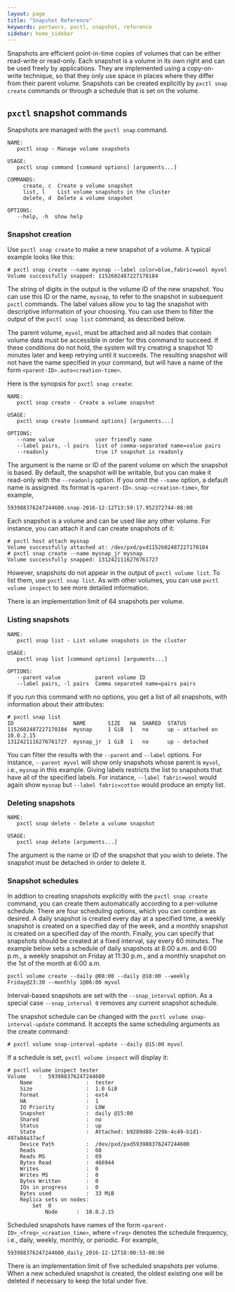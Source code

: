 ```yaml
---
layout: page
title: "Snapshot Reference"
keywords: portworx, pxctl, snapshot, reference
sidebar: home_sidebar
---
```


Snapshots are efficient point-in-time copies of volumes that can
be either read-write or read-only.  Each snapshot is a volume in its
own right and can be used freely by applications.  They are implemented
using a copy-on-write technique, so that they only use space in places
where they differ from their parent volume.  Snapshots can be created
explicitly by `pxctl snap create` commands or through a schedule that
is set on the volume.

## `pxctl` snapshot commands

Snapshots are managed with the `pxctl snap` command.

```
NAME:
   pxctl snap - Manage volume snapshots

USAGE:
   pxctl snap command [command options] [arguments...]

COMMANDS:
     create, c  Create a volume snapshot
     list, l    List volume snapshots in the cluster
     delete, d  Delete a volume snapshot

OPTIONS:
   --help, -h  show help
```

### Snapshot creation
Use `pxctl snap create` to make a new snapshot of a volume.
A typical example looks like this:

```
# pxctl snap create --name mysnap --label color=blue,fabric=wool myvol
Volume successfully snapped: 1152602487227170184
```
The string of digits in the output is the volume ID of the new
snapshot.  You can use this ID or the name, `mysnap`, to refer
to the snapshot in subsequent `pxctl` commands.  The label values
allow you to tag the snapshot with descriptive information of
your choosing.  You can use them to filter the output of the
`pxctl snap list` command, as described below.

The parent volume, `myvol`, must be attached and all nodes that
contain volume data must be accessible in order for this command
to succeed.  If these conditions do not hold, the system will try
creating a snapshot 10 minutes later and keep retrying until it
succeeds.  The resulting snapshot will not have the name specified
in your command, but will have a name of the form
`<parent-ID>.auto<creation-time>`.

Here is the synopsis for `pxctl snap create`:

```
NAME:
   pxctl snap create - Create a volume snapshot

USAGE:
   pxctl snap create [command options] [arguments...]

OPTIONS:
   --name value             user friendly name
   --label pairs, -l pairs  list of comma-separated name=value pairs
   --readonly               true if snapshot is readonly
```

The argument is the name or ID of the parent volume on which
the snapshot is based.  By default, the snapshot will be writable,
but you can make it read-only with the `--readonly` option.  If
you omit the `--name` option, a default name is assigned.  Its
format is `<parent-ID>.snap-<creation-time>`, for example,

```
593988376247244600.snap-2016-12-12T13:59:17.952372744-08:00
```

Each snapshot is a volume and can be used like any other volume.
For instance, you can attach it and can create snapshots of it:

```
# pxctl host attach mysnap
Volume successfully attached at: /dev/pxd/pxd1152602487227170184
# pxctl snap create --name mysnap_jr mysnap
Volume successfully snapped: 1312421116276761727
```

However, snapshots do not appear in the output of `pxctl volume list`.
To list them, use `pxctl snap list`. As with other volumes, you can
use `pxctl volume inspect` to see more detailed information.

There is an implementation limit of 64 snapshots per volume.

### Listing snapshots

```
NAME:
   pxctl snap list - List volume snapshots in the cluster

USAGE:
   pxctl snap list [command options] [arguments...]

OPTIONS:
   --parent value           parent volume ID
   --label pairs, -l pairs  Comma separated name=pairs pairs
```

If you run this command with no options, you get a list of all snapshots,
with information about their attributes:

```
# pxctl snap list
ID                   NAME       SIZE   HA  SHARED  STATUS
1152602487227170184  mysnap     1 GiB  1   no      up - attached on 10.0.2.15
1312421116276761727  mysnap_jr  1 GiB  1   no      up - detached
```

You can filter the results with the `--parent` and `--label`
options.  For instance, `--parent myvol` will show only snapshots
whose parent is `myvol`, i.e., `mysnap` in this example.  Giving
labels restricts the list to snapshots that have all of the
specified labels.  For instance, `--label fabric=wool` would
again show `mysnap` but `--label fabric=cotton` would produce
an empty list.

### Deleting snapshots

```
NAME:
   pxctl snap delete - Delete a volume snapshot

USAGE:
   pxctl snap delete [arguments...]
```

The argument is the name or ID of the snapshot that you wish to delete.
The snapshot must be detached in order to delete it.

### Snapshot schedules

In addtion to creating snapshots explicitly with the ``pxctl snap
create`` command, you can create them automatically according to a
per-volume schedule.  There are four scheduling options, which you
can combine as desired.  A daily snapshot is created every day at
a specified time, a weekly snapshot is created on a specified day
of the week, and a monthly snapshot is created on a specified day
of the month.  Finally, you can specify that snapshots should be
created at a fixed interval, say every 60 minutes.  The example below
sets a schedule of daily snapshots at 8:00 a.m. and 6:00 p.m., a
weekly snapshot on Friday at 11:30 p.m., and a monthly snapshot on
the 1st of the month at 6:00 a.m.

```
pxctl volume create --daily @08:00 --daily @18:00 --weekly Friday@23:30 --monthly 1@06:00 myvol
```

Interval-based snapshots are set with the `--snap_interval` option.
As a special case `--snap_interval 0` removes any current snapshot
schedule.

The snapshot schedule can be changed with the
`pxctl volume snap-interval-update` command.  It accepts the
same scheduling arguments as the create command:

```
# pxctl volume snap-interval-update --daily @15:00 myvol
```

If a schedule is set, `pxctl volume inspect` will display it:

```
# pxctl volume inspect tester
Volume    :  593988376247244600
    Name                 :  tester
    Size                 :  1.0 GiB
    Format               :  ext4
    HA                   :  1
    IO Priority          :  LOW
    Snapshot             :  daily @15:00
    Shared               :  no
    Status               :  up
    State                :  Attached: b9289d88-229b-4c49-b1d1-497a84a37acf
    Device Path          :  /dev/pxd/pxd593988376247244600
    Reads                :  60
    Reads MS             :  69
    Bytes Read           :  466944
    Writes               :  0
    Writes MS            :  0
    Bytes Written        :  0
    IOs in progress      :  0
    Bytes used           :  33 MiB
    Replica sets on nodes:
        Set  0
            Node      :  10.0.2.15
```

Scheduled snapshots have names of the form
`<parent-ID>_<freq>_<creation_time>`, where `<freq>` denotes
the schedule frequency, i.e., daily, weekly, monthly, or
periodic.  For example,

```
593988376247244600_daily_2016-12-12T18:00:53-08:00
```

There is an implementation limit of five scheduled snapshots per
volume.  When a new scheduled snapshot is created, the oldest
existing one will be deleted if necessary to keep the total
under five.
